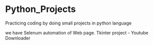 # Python_Projects
Practicing coding by doing small projects in python language

we have Selenum automation of Web page.
Tkinter project - Youtube Downloader
